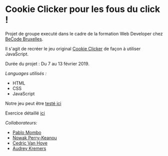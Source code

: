 Cookie Clicker pour les fous du click !  
========  

Projet de groupe executé dans le cadre de la formation Web Developer chez [BeCode Bruxelles](https://www.becode.org/index_fr.html).  

Il s'agit de recréer le jeu original [Cookie Clicker](http://orteil.dashnet.org/cookieclicker/) de façon à  utiliser JavaScript.

Durée du projet : Du 7 au 13 février 2019.   

_Languages utilisés :_
* HTML  
* CSS  
* JavaScript  

Notre jeu peut être [testé ici](https://pablomombo.github.io/Cookie-Clicker/)  

Exercice détaillé [ici](https://github.com/becodeorg/BXL-Johnson-3.9/tree/master/Projets/coockie-clicker)   
   
_Collaborateurs:_  
* [Pablo Mombo](https://github.com/Pablomombo)   
* [Nowak Perry-Keanou](https://github.com/nowakperry)   
* [Cedric Van Hove](https://github.com/cevaho)   
* [Audrey Kremers](https://github.com/AudreyKremers)   
